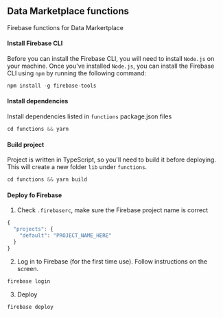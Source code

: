 ## Data Marketplace functions

Firebase functions for Data Markertplace

#### Install Firebase CLI

Before you can install the Firebase CLI, you will need to install `Node.js` on your machine. Once you've installed `Node.js`, you can install the Firebase CLI using `npm` by running the following command:

```javascript
npm install -g firebase-tools
```

#### Install dependencies

Install dependencies listed in `functions` package.json files

```javascript
cd functions && yarn
```

#### Build project

Project is written in TypeScript, so you'll need to build it before deploying. This will create a new folder `lib` under `functions`.

```javascript
cd functions && yarn build
```

#### Deploy fo Firebase

1.  Check `.firebaserc`, make sure the Firebase project name is correct

```javascript
{
  "projects": {
    "default": "PROJECT_NAME_HERE"
  }
}
```

2.  Log in to Firebase (for the first time use). Follow instructions on the screen.

```javascript
firebase login
```

3.  Deploy

```javascript
firebase deploy
```
